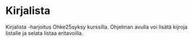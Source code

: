 # Kirjalista
Kirjalista -harjoitus Ohke25syksy kurssilla.
Ohjelman avulla voi lisätä kijroja listalle ja selata listaa eritavoilla. 
